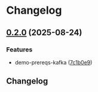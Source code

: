 # Changelog

## [0.2.0](https://github.com/Telicent-io/telicent-core-charts/compare/demo-prereqs-kafka-v0.1.0...demo-prereqs-kafka-v0.2.0) (2025-08-24)


### Features

* demo-prereqs-kafka ([7c1b0e9](https://github.com/Telicent-io/telicent-core-charts/commit/7c1b0e92d18c62b1ee99df31136f77dddeb071bc))

## Changelog
